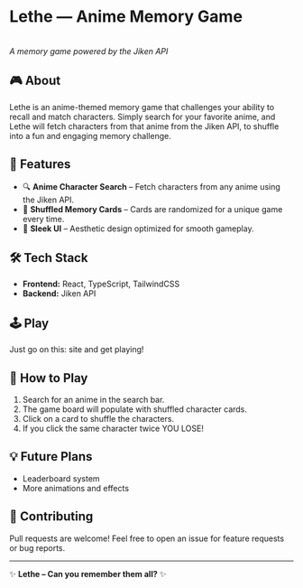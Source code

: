 # Lethe — Anime Memory Game

\
*A memory game powered by the Jiken API*

## 🎮 About

Lethe is an anime-themed memory game that challenges your ability to recall and match characters. Simply search for your favorite anime, and Lethe will fetch characters from that anime from the Jiken API, to shuffle into a fun and engaging memory challenge.

## 🚀 Features

- 🔍 **Anime Character Search** – Fetch characters from any anime using the Jiken API.
- 🎴 **Shuffled Memory Cards** – Cards are randomized for a unique game every time.
- 🌟 **Sleek UI** – Aesthetic design optimized for smooth gameplay.

## 🛠️ Tech Stack

- **Frontend:** React, TypeScript, TailwindCSS
- **Backend:** Jiken API

## 🕹️ Play

Just go on this: site and get playing!

## 🎯 How to Play

1. Search for an anime in the search bar.
2. The game board will populate with shuffled character cards.
3. Click on a card to shuffle the characters.
4. If you click the same character twice YOU LOSE!

## 💡 Future Plans

- Leaderboard system
- More animations and effects

## 🤝 Contributing

Pull requests are welcome! Feel free to open an issue for feature requests or bug reports.

---

✨ **Lethe – Can you remember them all?** ✨

